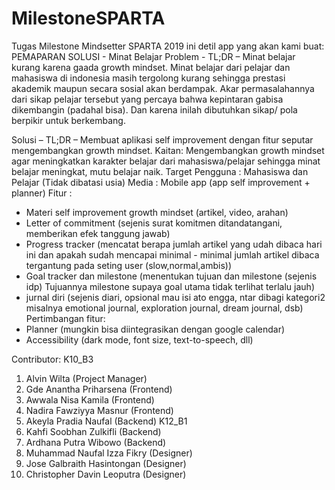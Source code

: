 # MilestoneSPARTA
Tugas Milestone Mindsetter SPARTA 2019
ini detil app yang akan kami buat:
PEMAPARAN SOLUSI - Minat Belajar
Problem - TL;DR – Minat belajar kurang karena gaada growth mindset.
Minat belajar dari pelajar dan mahasiswa di indonesia masih tergolong kurang sehingga prestasi akademik maupun secara sosial akan berdampak. Akar permasalahannya dari sikap pelajar tersebut yang percaya bahwa kepintaran gabisa dikembangin (padahal bisa). Dan karena inilah dibutuhkan sikap/ pola berpikir untuk berkembang.

Solusi – TL;DR – Membuat aplikasi self improvement dengan fitur seputar mengembangkan growth mindset.
Kaitan: Mengembangkan growth mindset agar meningkatkan karakter belajar dari mahasiswa/pelajar sehingga minat belajar meningkat, mutu belajar naik.
Target Pengguna : Mahasiswa dan Pelajar (Tidak dibatasi usia)
Media : Mobile app (app self improvement + planner)
Fitur : 
- Materi self improvement growth mindset (artikel, video, arahan)
- Letter of commitment (sejenis surat komitmen ditandatangani, memberikan efek tanggung jawab)
- Progress tracker (mencatat berapa jumlah artikel yang udah dibaca hari ini dan apakah sudah mencapai minimal - minimal jumlah artikel dibaca tergantung pada seting user (slow,normal,ambis))
- Goal tracker dan milestone (menentukan tujuan dan milestone (sejenis idp) Tujuannya milestone supaya goal utama tidak terlihat terlalu jauh)
- jurnal diri (sejenis diari, opsional mau isi ato engga, ntar dibagi kategori2 misalnya emotional journal, exploration journal, dream journal, dsb)
Pertimbangan fitur:
- Planner (mungkin bisa diintegrasikan dengan google calendar)
- Accessibility (dark mode, font size, text-to-speech, dll)

Contributor:
K10_B3
1. Alvin Wilta                 (Project Manager)
2. Gde Anantha Priharsena      (Frontend)
3. Awwala Nisa Kamila          (Frontend)
4. Nadira Fawziyya Masnur      (Frontend)
5. Akeyla Pradia Naufal        (Backend)
K12_B1
1. Kahfi Soobhan Zulkifli      (Backend)
2. Ardhana Putra Wibowo        (Backend)
3. Muhammad Naufal Izza Fikry  (Designer)
4. Jose Galbraith Hasintongan  (Designer)
5. Christopher Davin Leoputra  (Designer)
